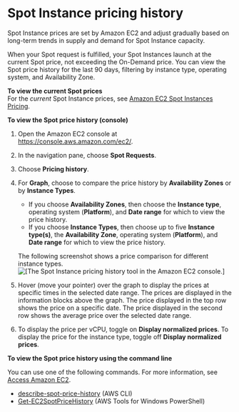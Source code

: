 # Spot Instance pricing history<a name="using-spot-instances-history"></a>

Spot Instance prices are set by Amazon EC2 and adjust gradually based on long\-term trends in supply and demand for Spot Instance capacity\.

When your Spot request is fulfilled, your Spot Instances launch at the current Spot price, not exceeding the On\-Demand price\. You can view the Spot price history for the last 90 days, filtering by instance type, operating system, and Availability Zone\.

**To view the current Spot prices**  
For the *current* Spot Instance prices, see [Amazon EC2 Spot Instances Pricing](http://aws.amazon.com/ec2/spot/pricing/)\.

**To view the Spot price history \(console\)**

1. Open the Amazon EC2 console at [https://console\.aws\.amazon\.com/ec2/](https://console.aws.amazon.com/ec2/)\.

1. In the navigation pane, choose **Spot Requests**\.

1. Choose **Pricing history**\. 

1. For **Graph**, choose to compare the price history by **Availability Zones** or by **Instance Types**\.
   + If you choose **Availability Zones**, then choose the **Instance type**, operating system \(**Platform**\), and **Date range** for which to view the price history\.
   + If you choose **Instance Types**, then choose up to five **Instance type\(s\)**, the **Availability Zone**, operating system \(**Platform**\), and **Date range** for which to view the price history\.

   The following screenshot shows a price comparison for different instance types\.  
![\[The Spot Instance pricing history tool in the Amazon EC2 console.\]](http://docs.aws.amazon.com/AWSEC2/latest/WindowsGuide/images/spot-instance-pricing-history.png)

1. Hover \(move your pointer\) over the graph to display the prices at specific times in the selected date range\. The prices are displayed in the information blocks above the graph\. The price displayed in the top row shows the price on a specific date\. The price displayed in the second row shows the average price over the selected date range\.

1. To display the price per vCPU, toggle on **Display normalized prices**\. To display the price for the instance type, toggle off **Display normalized prices**\.

**To view the Spot price history using the command line**

You can use one of the following commands\. For more information, see [Access Amazon EC2](concepts.md#access-ec2)\.
+ [describe\-spot\-price\-history](https://docs.aws.amazon.com/cli/latest/reference/ec2/describe-spot-price-history.html) \(AWS CLI\)
+ [Get\-EC2SpotPriceHistory](https://docs.aws.amazon.com/powershell/latest/reference/items/Get-EC2SpotPriceHistory.html) \(AWS Tools for Windows PowerShell\)